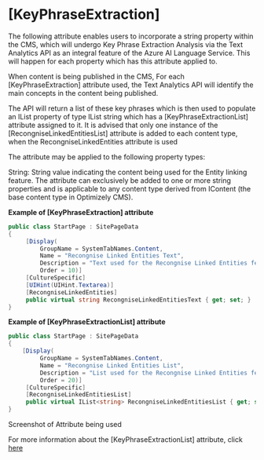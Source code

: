 # [KeyPhraseExtraction]

The following attribute enables users to incorporate a string property within the CMS, which will undergo Key Phrase Extraction Analysis 
via the Text Analytics API as an integral feature of the Azure AI Language Service. This will happen for each property 
which has this attribute applied to.

When content is being published in the CMS, For each [KeyPhraseExtraction] attribute used, 
the Text Analytics API will identify the main concepts in the content being published. 

The API will return a list of these key phrases which is then used to populate an IList property of type IList string which has a [KeyPhraseExtractionList] attribute assigned to it. It is advised that only one instance of the [RecongniseLinkedEntitiesList] attribute is added to each content type, when the RecongniseLinkedEntities attribute is used

The attribute may be applied to the following property types:

String: String value indicating the content being used for the Entity linking feature.
The attribute can exclusively be added to one or more string properties and is applicable to any content type derived from IContent (the base content type in Optimizely CMS).

**Example of [KeyPhraseExtraction] attribute**
``` C#
public class StartPage : SitePageData
{
     [Display(
         GroupName = SystemTabNames.Content,
         Name = "Recongnise Linked Entities Text",
         Description = "Text used for the Recongnise Linked Entities feature",
         Order = 10)]
     [CultureSpecific]
     [UIHint(UIHint.Textarea)]
     [RecongniseLinkedEntities]
     public virtual string RecongniseLinkedEntitiesText { get; set; }
}
```
**Example of [KeyPhraseExtractionList] attribute**
``` C#
public class StartPage : SitePageData
{
    [Display(
         GroupName = SystemTabNames.Content,
         Name = "Recongnise Linked Entities List",
         Description = "List used for the Recongnise Linked Entities feature",
         Order = 20)]
     [CultureSpecific]
     [RecongniseLinkedEntitiesList]
     public virtual IList<string> RecongniseLinkedEntitiesList { get; set; }
}
```


Screenshot of Attribute being used

For more information about the [KeyPhraseExtractionList] attribute, click [here](https://github.com/AnilOptimizely/Patel-Azure.AI.Language.Optimizely/blob/develop/docs/Feature/RecongniseLinkedEntitiesList.md)
